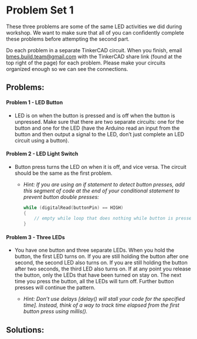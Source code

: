 # Problem Set 1

These three problems are some of the same LED activities we did during workshop. We want to make sure that all of you can confidently complete these problems before attempting the second part.

Do each problem in a separate TinkerCAD circuit. When you finish,  email [bmes.build.team@gmail.com]() with the TinkerCAD share link (found at the top right of the page) for each problem. Please make your circuits organized enough so we can see the connections.

## Problems:

#### Problem 1 - LED Button
* LED is on when the button is pressed and is off when the button is unpressed. Make sure that there are two separate circuits: one for the button and one for the LED (have the Arduino read an input from the button and then output a signal to the LED, don’t just complete an LED circuit using a button).

#### Problem 2 - LED Light Switch
* Button press turns the LED on when it is off, and vice versa. The circuit should be the same as the first problem.

  - *Hint: If you are using an if statement to detect button presses, add this segment of code at the end of your conditional statement to prevent button double presses:*
  
    ```c++
    while (digitalRead(buttonPin) == HIGH)
    {
        // empty while loop that does nothing while button is pressed so that code above only runs once
    }
    ```

#### Problem 3 - Three LEDs
* You have one button and three separate LEDs. When you hold the button, the first LED turns on. If you are still holding the button after one second, the second LED also turns on. If you are still holding the button after two seconds, the third LED also turns on. If at any point you release the button, only the LEDs that have been turned on stay on. The next time you press the button, all the LEDs will turn off. Further button presses will continue the pattern.

  - *Hint: Don’t use delays [delay() will stall your code for the specified time]. Instead, think of a way to track time elapsed from the first button press using millis().*

## Solutions:
